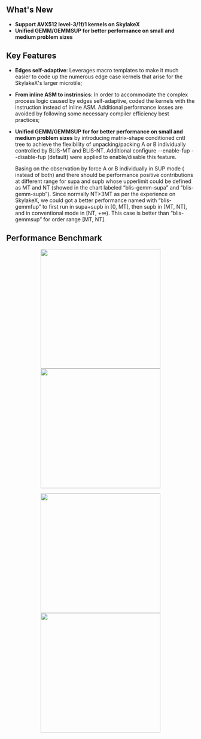 What's New
------------

 * **Support AVX512 level-3/1f/1 kernels on SkylakeX** 
 * **Unified GEMM/GEMMSUP for better performance on small and medium problem sizes** 

Key Features
------------

 * **Edges self-adaptive**: Leverages macro templates to make it much easier to code up the numerous edge case kernels that arise for the SkylakeX's larger microtile;

 * **From inline ASM to instrinsics**: In order to accommodate the complex process logic caused by edges self-adaptive, coded the kernels with the instruction instead of inline ASM. Additional performance losses are avoided by following some necessary compiler efficiency best practices;

 * **Unified GEMM/GEMMSUP for for better performance on small and medium problem sizes**  by introducing matrix-shape conditioned cntl tree to achieve the flexibility of unpacking/packing A or B individually controlled by BLIS-MT and BLIS-NT. Additional configure --enable-fup --disable-fup (default) were applied to enable/disable this feature. 
 
     Basing on the observation by force A or B individually in SUP mode ( instead of both) and there should be performance positive contributions at different range for supa and supb whose upperlimit could be defined as MT and NT (showed in the chart labeled “blis-gemm-supa” and “blis-gemm-supb”). Since normally NT>3MT as per the experience on SkylakeX, we could got a better performance named with “blis-gemmfup” to first run in supa+supb in [0, MT], then supb in [MT, NT], and in conventional mode in [NT, $`+\infty`$). This case is better than “blis-gemmsup” for order range [MT, NT].

Performance Benchmark
------------
<p align="center">
<img height="320px" class="center-block" src="https://cloud.realabai.com/f/17c4101e896b4544b3b7/?dl=1">
<img height="320px" class="center-block" src="https://cloud.realabai.com/f/b0b5eee69412413a83f2/?dl=1">
</p>
<p align="center">
<img height="320px" class="center-block" src="https://cloud.realabai.com/f/2172beaff82643238408/?dl=1">
<img height="320px" class="center-block" src="https://cloud.realabai.com/f/7305db86d6eb4ebe8ab4/?dl=1">
</p>
